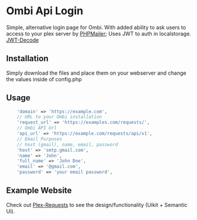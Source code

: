 # Ombi Api Login
 Simple, alternative login page for Ombi. With added ability to ask users to access to your plex server by [PHPMailer](https://github.com/PHPMailer/PHPMailer);
 Uses JWT to auth in localstorage. [JWT-Decode](https://github.com/auth0/jwt-decode)
## Installation
Simply download the files and place them on your webserver and change the values inside of config.php
## Usage
~~~PHP
    'domain' => 'https://example.com',
    // URL to your Ombi installation
    'request_url' => 'https://examples.com/requests/',
    // Ombi API Url
    'api_url' => 'https://example.com/requests/api/v1',
    // Email Purposes
    // host (gmail), name, email, password
    'host' => 'smtp.gmail.com',
    'name' => 'John',
    'full_name' => 'John Doe',
    'email' => '@gmail.com',
    'password' => 'your email password',
~~~~
## Example Website
Check out [Plex-Requests](https://plex-requests.tk) to see the design/functionality (Uikit + Semantic Ui).
